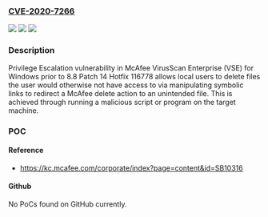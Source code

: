 ### [CVE-2020-7266](https://cve.mitre.org/cgi-bin/cvename.cgi?name=CVE-2020-7266)
![](https://img.shields.io/static/v1?label=Product&message=McAfee%20VirusScan%20Enterprise%20(VSE)%20for%20Windows&color=blue)
![](https://img.shields.io/static/v1?label=Version&message=8.8.x%3C%208.8%20Patch%2014%20Hotfix%20116778%20&color=brighgreen)
![](https://img.shields.io/static/v1?label=Vulnerability&message=CWE-274%20Improper%20Handling%20of%20Insufficient%20Privileges&color=brighgreen)

### Description

Privilege Escalation vulnerability in McAfee VirusScan Enterprise (VSE) for Windows prior to 8.8 Patch 14 Hotfix 116778 allows local users to delete files the user would otherwise not have access to via manipulating symbolic links to redirect a McAfee delete action to an unintended file. This is achieved through running a malicious script or program on the target machine.

### POC

#### Reference
- https://kc.mcafee.com/corporate/index?page=content&id=SB10316

#### Github
No PoCs found on GitHub currently.

